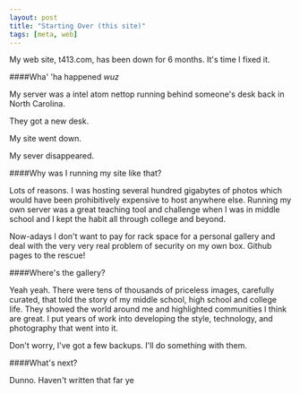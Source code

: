 ```yaml
---
layout: post
title: "Starting Over (this site)"
tags: [meta, web]
---
```


My web site, t413.com, has been down for 6 months. It's time I fixed it.

####Wha' 'ha happened *wuz*

My server was a intel atom nettop running behind someone's desk back in North Carolina.

They got a new desk.

My site went down.

My sever disappeared.
<!--more-->

####Why was I running my site like that?

Lots of reasons. I was hosting several hundred gigabytes of photos which would have been
prohibitively expensive to host anywhere else. Running my own server was a great
teaching tool and challenge when I was in middle school and I kept the habit
all through college and beyond.

Now-adays I don't want to pay for rack space for a personal gallery and deal with
the very very real problem of security on my own box. Github pages to the rescue!

####Where's the gallery?

Yeah yeah. There were tens of thousands of priceless images, carefully curated,
that told the story of my middle school, high school and college life. They
showed the world around me and highlighted communities I think are great. I put
years of work into developing the style, technology, and photography that went
into it.

Don't worry, I've got a few backups. I'll do something with them.

####What's next?

Dunno. Haven't written that far ye
